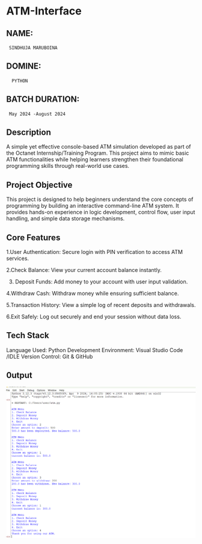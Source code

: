 # ATM-Interface
## NAME:
     SINDHUJA MARUBOINA
## DOMINE: 
      PYTHON
## BATCH DURATION:
     May 2024 -August 2024
  
## Description
A simple yet effective console-based ATM simulation developed as part of the Octanet Internship/Training Program. This project aims to mimic basic ATM functionalities while helping learners strengthen their foundational programming skills through real-world use cases.

## Project Objective
This project is designed to help beginners understand the core concepts of programming by building an interactive command-line ATM system. It provides hands-on experience in logic development, control flow, user input handling, and simple data storage mechanisms.

## Core Features
1.User Authentication:
Secure login with PIN verification to access ATM services.

2.Check Balance:
View your current account balance instantly.

3. Deposit Funds:
Add money to your account with user input validation.

4.Withdraw Cash:
Withdraw money while ensuring sufficient balance.

5.Transaction History:
View a simple log of recent deposits and withdrawals.

6.Exit Safely:
Log out securely and end your session without data loss.

## Tech Stack
Language Used:  Python
Development Environment: Visual Studio Code /IDLE
Version Control: Git & GitHub

## 0utput
![image alt](https://github.com/MARUBOINASINDHUJA/ATM-Interface/blob/871042eb3e61843a12111a017fe11a07d13acd55/output%20of%20atm%20interface.png)



